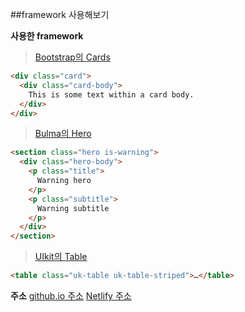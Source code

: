 ##framework 사용해보기

**사용한 framework**

> [Bootstrap의 Cards](https://getbootstrap.com/docs/5.2/components/card/)
```html
<div class="card">
  <div class="card-body">
    This is some text within a card body.
  </div>
</div>
```
> [Bulma의 Hero](https://bulma.io/documentation/layout/hero/)
```html
<section class="hero is-warning">
  <div class="hero-body">
    <p class="title">
      Warning hero
    </p>
    <p class="subtitle">
      Warning subtitle
    </p>
  </div>
</section>
```
> [UIkit의 Table](https://getuikit.com/docs/table)
```html
<table class="uk-table uk-table-striped">…</table>
```

**주소**
[github.io 주소](https://hyeon317.github.io)
[Netlify 주소](https://snazzy-bubblegum-21d376.netlify.app)
